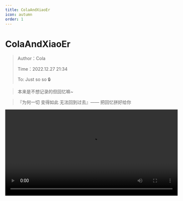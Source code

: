 ```yaml
---
title: ColaAndXiaoEr
icon: autumn
order: 1
---
```

# ColaAndXiaoEr

> Author：Cola
>
> Time：2022.12.27 21:34
>
> To: Just so so 🔒

> 本来是不想记录的但回忆嘛~

> 『为何一切 变得如此 无法回到过去』—— 把回忆拼好给你

<video src="/videos/BaHuiYiPinHaoGeiNi.mp4" controls="controls" width="550px"/>

## 2022.11.10 🤐

> - 柳下系船犹未稳，能几日，又中秋。
> - 欲买桂花同载酒，终不似，少年游。

> 『欲买桂花同载酒，终不似，少年游。』—— 曾经 ~

## 2022.11.25

> **在所有我失去的人中，我最怀念我自己。** 🍇

## 2022.12.02

> 「Bye」

> 平遥古城站  -->  介休东 --> 太原南

![image-20221227220319082](/image-20221227220319082.png)

## 2022.12.04 😶‍🌫️

> 　- 归去来兮，田园将芜胡不归？
> 　- 既自以心为形役，奚惆怅而独悲？
> 　- 悟已往之不谏，知来者之可追。
> 　- 实迷途其未远，觉今是而昨非。
> 　- 舟遥遥以轻飏，风飘飘而吹衣。
> 　- 问征夫以前路，恨晨光之熹微。

> 『悟已往之不谏，知来者之可追。』——过去的就让她过去吧，未来还是很美好的。

## 2022.12.13

> 『离开的时候你不用说我都懂，感谢你曾让我留在你眼中。』—— 寂寞烟火

<video src="/videos/JiMoYanHuo.mp4"  controls="controls" width="550px"/>

> 『流浪的纸船忘不掉港口，你就是我永恒的彩虹』

## 2022.12.21

> 『You should know that the future is more important than Love,bug Love is rarer than the future.But you should know that the right person will stand in your future.』
>
> 你要知道，前途比爱情重要，但爱情比前途难得。但你更应知道，对的人会站在你的前途里。
>
> 它们并不矛盾。 🍉

## 2022.12.23

> 『**2023 年全国硕士研究生招生考试**』

<video src="/videos/ShuoShiYanJiuSheng.mp4" controls="controls"  />
